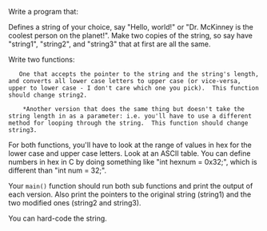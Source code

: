 Write a program that:

   Defines a string of your choice, say "Hello, world!" or "Dr. McKinney is the coolest person on the planet!".  Make two copies of the string, so say have "string1", "string2", and "string3" that at first are all the same.

   Write two functions:

       One that accepts the pointer to the string and the string's length, and converts all lower case letters to upper case (or vice-versa, upper to lower case - I don't care which one you pick).  This function should change string2.
    
        *Another version that does the same thing but doesn't take the string length in as a parameter: i.e. you'll have to use a different method for looping through the string.  This function should change string3.

For both functions, you'll have to look at the range of values in hex for the lower case and upper case letters.  Look at an ASCII table.  You can define numbers in hex in C by doing something like "int hexnum = 0x32;", which is different than "int num = 32;".  

Your `main()` function should run both sub functions and print the output of each version.  Also print the pointers to the original string (string1) and the two modified ones (string2 and string3).

You can hard-code the string.